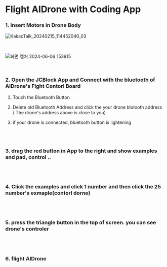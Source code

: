 # Flight AIDrone with Coding App 

### 1. Insert Motors in Drone Body

![KakaoTalk_20240215_114452040_03](https://github.com/irbrain/AIDrone/assets/122161666/44a3a37b-3b71-445d-82f4-f674f51d8488)

<br/>

![화면 캡처 2024-06-06 153915](https://github.com/irbrain/AIDrone/assets/122161666/0536aaf1-a752-41cb-aecc-da851722e280)

<br/>

### 2. Open the JCBlock App and Connect with the bluetooth of  AIDrone's Fight Contorl Board 


1) Touch the Bluetooth Button




2) Delete old Bluetooth Address and click the your drone blutooth address 
   ( The drone's address above is close to you)
  

 
 3) if your drone is connected, bluetooth button is lightening 



<br/><br/>
### 3. drag the red button in App to the right and  show examples and pad, control .. 



<br/><br/>
### 4. Click the examples and click 1 number and then click the 25 number's exmaple(contorl dorne)



<br/><br/>
### 5. press the triangle button in the top of screen. you can see drone's controler



<br/><br/>
### 6. flight AIDrone 









